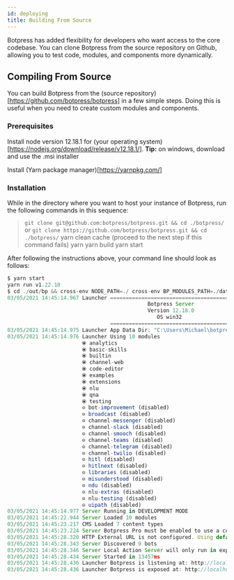 ```yaml
---
id: deploying
title: Building From Source
---
```

Botpress has added flexibility for developers who want access to the core codebase. You can clone Botpress from the source repository on Github, allowing you to test code, modules, and components more dynamically. 

## Compiling From Source
You can build Botpress from the (source repository)[https://github.com/botpress/botpress] in a few simple steps. Doing this is useful when you need to create custom modules and components.

### Prerequisites

Install node version 12.18.1 for (your operating system)[https://nodejs.org/download/release/v12.18.1/]. **Tip:** on windows, download and use the .msi installer 

Install (Yarn package manager)[https://yarnpkg.com/]

### Installation
While in the directory where you want to host your instance of Botpress, run the following commands in this sequence:

> `git clone git@github.com:botpress/botpress.git && cd ./botpress/` or `git clone https://github.com/botpress/botpress.git && cd ./botpress/`
> yarn clean cache (proceed to the next step if this command fails)
> yarn
> yarn build
> yarn start

After following the instructions above, your command line should look as follows:


```js
$ yarn start
yarn run v1.22.10
$ cd ./out/bp && cross-env NODE_PATH=./ cross-env BP_MODULES_PATH=./data/modules/:../../modules:../../internal-modules node index.js
03/05/2021 14:45:14.967 Launcher ========================================
                                             Botpress Server
                                             Version 12.18.0
                                                OS win32
                                 ========================================
03/05/2021 14:45:14.975 Launcher App Data Dir: "C:\Users\Michael\botpress"
03/05/2021 14:45:14.976 Launcher Using 10 modules
                        ⦿ analytics
                        ⦿ basic-skills
                        ⦿ builtin
                        ⦿ channel-web
                        ⦿ code-editor
                        ⦿ examples
                        ⦿ extensions
                        ⦿ nlu
                        ⦿ qna
                        ⦿ testing
                        ⊝ bot-improvement (disabled)
                        ⊝ broadcast (disabled)
                        ⊝ channel-messenger (disabled)
                        ⊝ channel-slack (disabled)
                        ⊝ channel-smooch (disabled)
                        ⊝ channel-teams (disabled)
                        ⊝ channel-telegram (disabled)
                        ⊝ channel-twilio (disabled)
                        ⊝ hitl (disabled)
                        ⊝ hitlnext (disabled)
                        ⊝ libraries (disabled)
                        ⊝ misunderstood (disabled)
                        ⊝ ndu (disabled)
                        ⊝ nlu-extras (disabled)
                        ⊝ nlu-testing (disabled)
                        ⊝ uipath (disabled)
03/05/2021 14:45:14.977 Server Running in DEVELOPMENT MODE
03/05/2021 14:45:22.944 Server Loaded 10 modules
03/05/2021 14:45:23.217 CMS Loaded 7 content types
03/05/2021 14:45:23.224 Server Botpress Pro must be enabled to use a custom theme and customize the branding.
03/05/2021 14:45:28.320 HTTP External URL is not configured. Using default value of http://localhost:3000. Some features may not work properly
03/05/2021 14:45:28.343 Server Discovered 0 bots
03/05/2021 14:45:28.346 Server Local Action Server will only run in experimental mode
03/05/2021 14:45:28.434 Server Started in 13457ms
03/05/2021 14:45:28.436 Launcher Botpress is listening at: http://localhost:3000
03/05/2021 14:45:28.436 Launcher Botpress is exposed at: http://localhost:3000
```
